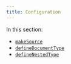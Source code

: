 ```yaml
---
title: Configuration
---
```


In this section:

- [`makeSource`](/docs/make-source)
- [`defineDocumentType`](/docs/document-type)
- [`defineNestedType`](/docs/nested-type)
